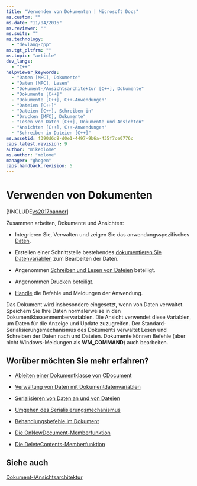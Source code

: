 ```yaml
---
title: "Verwenden von Dokumenten | Microsoft Docs"
ms.custom: ""
ms.date: "11/04/2016"
ms.reviewer: ""
ms.suite: ""
ms.technology: 
  - "devlang-cpp"
ms.tgt_pltfrm: ""
ms.topic: "article"
dev_langs: 
  - "C++"
helpviewer_keywords: 
  - "Daten [MFC], Dokumente"
  - "Daten [MFC], Lesen"
  - "Dokument-/Ansichtsarchitektur [C++], Dokumente"
  - "Dokumente [C++]"
  - "Dokumente [C++], C++-Anwendungen"
  - "Dateien [C++]"
  - "Dateien [C++], Schreiben in"
  - "Drucken [MFC], Dokumente"
  - "Lesen von Daten [C++], Dokumente und Ansichten"
  - "Ansichten [C++], C++-Anwendungen"
  - "Schreiben in Dateien [C++]"
ms.assetid: f390d6d8-d0e1-4497-9b6a-435f7ce0776c
caps.latest.revision: 9
author: "mikeblome"
ms.author: "mblome"
manager: "ghogen"
caps.handback.revision: 5
---
```

# Verwenden von Dokumenten
[!INCLUDE[vs2017banner](../assembler/inline/includes/vs2017banner.md)]

Zusammen arbeiten, Dokumente und Ansichten:  
  
-   Integrieren Sie, Verwalten und zeigen Sie das anwendungsspezifisches [Daten](../mfc/managing-data-with-document-data-variables.md).  
  
-   Erstellen einer Schnittstelle bestehendes [dokumentieren Sie Datenvariablen](../mfc/managing-data-with-document-data-variables.md) zum Bearbeiten der Daten.  
  
-   Angenommen [Schreiben und Lesen von Dateien](../mfc/serializing-data-to-and-from-files.md) beteiligt.  
  
-   Angenommen [Drucken](../mfc/role-of-the-view-in-printing.md) beteiligt.  
  
-   [Handle](../mfc/handling-commands-in-the-document.md) die Befehle und Meldungen der Anwendung.  
  
 Das Dokument wird insbesondere eingesetzt, wenn von Daten verwaltet.  Speichern Sie Ihre Daten normalerweise in den Dokumentklassenmembervariablen.  Die Ansicht verwendet diese Variablen, um Daten für die Anzeige und Update zuzugreifen.  Der Standard\-Serialisierungsmechanismus des Dokuments verwaltet Lesen und Schreiben der Daten nach und Dateien.  Dokumente können Befehle \(aber nicht Windows\-Meldungen als **WM\_COMMAND**\) auch bearbeiten.  
  
## Worüber möchten Sie mehr erfahren?  
  
-   [Ableiten einer Dokumentklasse von CDocument](../mfc/deriving-a-document-class-from-cdocument.md)  
  
-   [Verwaltung von Daten mit Dokumentdatenvariablen](../mfc/managing-data-with-document-data-variables.md)  
  
-   [Serialisieren von Daten an und von Dateien](../mfc/serializing-data-to-and-from-files.md)  
  
-   [Umgehen des Serialisierungsmechanismus](../mfc/bypassing-the-serialization-mechanism.md)  
  
-   [Behandlungsbefehle im Dokument](../mfc/handling-commands-in-the-document.md)  
  
-   [Die OnNewDocument\-Memberfunktion](../Topic/CDocument::OnNewDocument.md)  
  
-   [Die DeleteContents\-Memberfunktion](../Topic/CDocument::DeleteContents.md)  
  
## Siehe auch  
 [Dokument\-\/Ansichtsarchitektur](../mfc/document-view-architecture.md)
